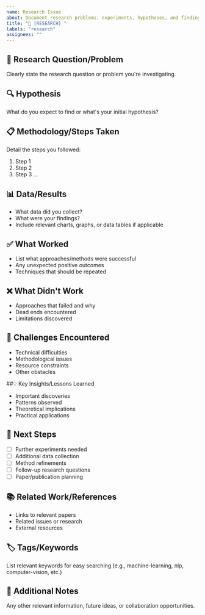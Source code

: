 ```yaml
---
name: Research Issue
about: Document research problems, experiments, hypotheses, and findings
title: "🔬 [RESEARCH] "
labels: "research"
assignees: ""
---
```


## 🎯 Research Question/Problem

Clearly state the research question or problem you're investigating.

## 🔍 Hypothesis

What do you expect to find or what's your initial hypothesis?

## 📋 Methodology/Steps Taken

Detail the steps you followed:

1. Step 1
2. Step 2
3. Step 3
   ...

## 📊 Data/Results

- What data did you collect?
- What were your findings?
- Include relevant charts, graphs, or data tables if applicable

## ✅ What Worked

- List what approaches/methods were successful
- Any unexpected positive outcomes
- Techniques that should be repeated

## ❌ What Didn't Work

- Approaches that failed and why
- Dead ends encountered
- Limitations discovered

## 🧩 Challenges Encountered

- Technical difficulties
- Methodological issues
- Resource constraints
- Other obstacles

##💡 Key Insights/Lessons Learned

- Important discoveries
- Patterns observed
- Theoretical implications
- Practical applications

## 🔄 Next Steps

- [ ] Further experiments needed
- [ ] Additional data collection
- [ ] Method refinements
- [ ] Follow-up research questions
- [ ] Paper/publication planning

## 📚 Related Work/References

- Links to relevant papers
- Related issues or research
- External resources

## 🏷️ Tags/Keywords

List relevant keywords for easy searching (e.g., machine-learning, nlp, computer-vision, etc.)

## 📝 Additional Notes

Any other relevant information, future ideas, or collaboration opportunities.
